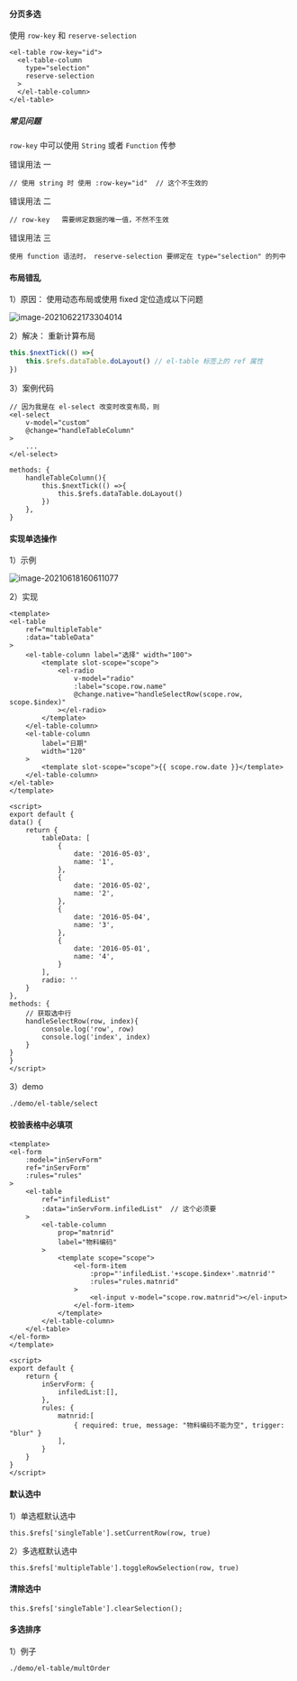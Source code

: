 #### 分页多选

使用 `row-key` 和 `reserve-selection`

```
<el-table row-key="id">
  <el-table-column 
  	type="selection" 
  	reserve-selection
  >
  </el-table-column>
</el-table>
```

##### 常见问题

`row-key` 中可以使用 `String`  或者 `Function` 传参

错误用法 一

```
// 使用 string 时 使用 :row-key="id"  // 这个不生效的
```

错误用法 二

```
// row-key   需要绑定数据的唯一值，不然不生效
```

错误用法 三

```
使用 function 语法时， reserve-selection 要绑定在 type="selection" 的列中
```

#### 布局错乱

1）原因： 使用动态布局或使用 fixed 定位造成以下问题

![image-20210622173304014](el-table.assets/image-20210622173304014.png)

2）解决： 重新计算布局

```js
this.$nextTick(() =>{
	this.$refs.dataTable.doLayout() // el-table 标签上的 ref 属性
})
```

3）案例代码

```vue
// 因为我是在 el-select 改变时改变布局，则
<el-select 
	v-model="custom" 
	@change="handleTableColumn"
>
	...
</el-select>

methods: {
	handleTableColumn(){
		this.$nextTick(() =>{
			this.$refs.dataTable.doLayout()
		})
	},
}
```

#### 实现单选操作

1）示例

![image-20210618160611077](el-table.assets/image-20210618160611077.png)

2）实现

```
<template>
<el-table
	ref="multipleTable"
	:data="tableData"
>
	<el-table-column label="选择" width="100">
		<template slot-scope="scope">
			<el-radio 
				v-model="radio" 
				:label="scope.row.name"
				@change.native="handleSelectRow(scope.row, scope.$index)"
			></el-radio>
		</template>
	</el-table-column>
	<el-table-column
		label="日期"
		width="120"
	>
		<template slot-scope="scope">{{ scope.row.date }}</template>
	</el-table-column>
</el-table>
</template>

<script>
export default {
data() {
	return {
		tableData: [
			{
				date: '2016-05-03',
				name: '1',
			}, 
			{
				date: '2016-05-02',
				name: '2',
			}, 
			{
				date: '2016-05-04',
				name: '3',
			}, 
			{
				date: '2016-05-01',
				name: '4',
			}
		],
		radio: ''
	}
},
methods: {
	// 获取选中行
	handleSelectRow(row, index){
		console.log('row', row)
		console.log('index', index)
	}
}
}
</script>
```

3）demo

```
./demo/el-table/select 
```

#### 校验表格中必填项

```
<template>
<el-form 
	:model="inServForm" 
	ref="inServForm"  
	:rules="rules" 
>
	<el-table 
		ref="infiledList" 
		:data="inServForm.infiledList"  // 这个必须要
	>
		<el-table-column 
			prop="matnrid"  
			label="物料编码"  
		>
			<template scope="scope">
				<el-form-item 
					:prop="'infiledList.'+scope.$index+'.matnrid'" 				
					:rules="rules.matnrid"
				>
					<el-input v-model="scope.row.matnrid"></el-input>
				</el-form-item>
			</template>
		</el-table-column>
	</el-table>
</el-form>
</template>

<script>
export default {
	return {
		inServForm: {
			infiledList:[],
		},
		rules: {
			matnrid:[
				{ required: true, message: "物料编码不能为空", trigger: "blur" }
			],
		}
	}
}
</script>
```

#### 默认选中

1）单选框默认选中

```
this.$refs['singleTable'].setCurrentRow(row, true)
```

2）多选框默认选中

```
this.$refs['multipleTable'].toggleRowSelection(row, true)
```

#### 清除选中

```
this.$refs['singleTable'].clearSelection();
```

#### 多选排序

1）例子

```
./demo/el-table/multOrder
```